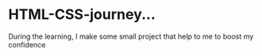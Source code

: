 # HTML-CSS-journey...
During the learning, I make some small project that help to me to boost my confidence 
